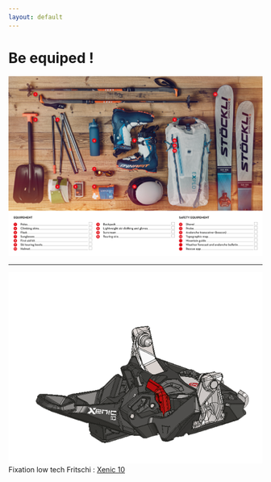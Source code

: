 ```yaml
---
layout: default
---
```

# Be equiped !

![equipment](equip.png)

---

![xnc 10](xn1.png)
Fixation low tech Fritschi :
[Xenic 10](./) 

